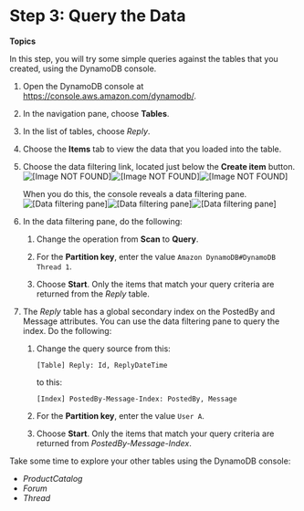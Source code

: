 # Step 3: Query the Data<a name="SampleData.Query"></a>

**Topics**

In this step, you will try some simple queries against the tables that you created, using the DynamoDB console\.

1. Open the DynamoDB console at [https://console\.aws\.amazon\.com/dynamodb/](https://console.aws.amazon.com/dynamodb/)\.

1. In the navigation pane, choose **Tables**\.

1. In the list of tables, choose *Reply*\.

1. Choose the **Items** tab to view the data that you loaded into the table\.

1. Choose the data filtering link, located just below the **Create item** button\.  
![\[Image NOT FOUND\]](http://docs.aws.amazon.com/amazondynamodb/latest/developerguide/images/console-data-filtering-01.png)![\[Image NOT FOUND\]](http://docs.aws.amazon.com/amazondynamodb/latest/developerguide/)![\[Image NOT FOUND\]](http://docs.aws.amazon.com/amazondynamodb/latest/developerguide/)

   When you do this, the console reveals a data filtering pane\.  
![\[Data filtering pane\]](http://docs.aws.amazon.com/amazondynamodb/latest/developerguide/images/console-data-filtering-02.png)![\[Data filtering pane\]](http://docs.aws.amazon.com/amazondynamodb/latest/developerguide/)![\[Data filtering pane\]](http://docs.aws.amazon.com/amazondynamodb/latest/developerguide/)

1. In the data filtering pane, do the following:

   1. Change the operation from **Scan** to **Query**\.

   1. For the **Partition key**, enter the value `Amazon DynamoDB#DynamoDB Thread 1`\.

   1. Choose **Start**\. Only the items that match your query criteria are returned from the *Reply* table\.

1. The *Reply* table has a global secondary index on the PostedBy and Message attributes\. You can use the data filtering pane to query the index\. Do the following:

   1. Change the query source from this:

      `[Table] Reply: Id, ReplyDateTime`

      to this:

      `[Index] PostedBy-Message-Index: PostedBy, Message`

   1. For the **Partition key**, enter the value `User A`\.

   1. Choose **Start**\. Only the items that match your query criteria are returned from *PostedBy\-Message\-Index*\.

Take some time to explore your other tables using the DynamoDB console:
+ *ProductCatalog*
+ *Forum*
+ *Thread*